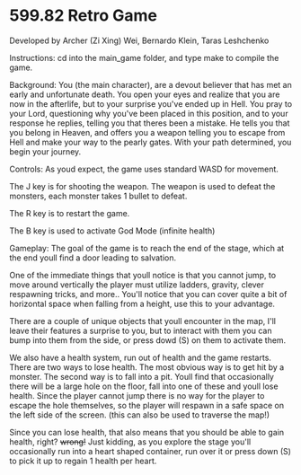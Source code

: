# 599.82 Retro Game
Developed by Archer (Zi Xing) Wei, Bernardo Klein, Taras Leshchenko

Instructions: 
cd into the main_game folder, and type make to compile the game. 

Background: 
You (the main character), are a devout believer that has met an early and unfortunate death. You open your eyes and realize that you are now in the afterlife, but to your surprise you've ended up in Hell. You pray to your Lord, questioning why you've been placed in this position, and to your response he replies, telling you that theres been a mistake. He tells you that you belong in Heaven, and offers you a weapon telling you to escape from Hell and make your way to the pearly gates. With your path determined, you begin your journey.

Controls: 
As youd expect, the game uses standard WASD for movement. 

The J key is for shooting the weapon. The weapon is used to defeat the monsters, each monster takes 1 bullet to defeat.

The R key is to restart the game.

The B key is used to activate God Mode (infinite health)

Gameplay: 
The goal of the game is to reach the end of the stage, which at the end youll find a door leading to salvation. 

One of the immediate things that youll notice is that you cannot jump, to move around vertically the player must utilize ladders, gravity, clever respawning tricks, and more.. You'll notice that you can cover quite a bit of horizontal space when falling from a height, use this to your advantage. 

There are a couple of unique objects that youll encounter in the map, I'll leave their features a surprise to you, but to interact with them you can bump into them from the side, or press dowd (S) on them to activate them.

We also have a health system, run out of health and the game restarts. There are two ways to lose health. The most obvious way is to get hit by a monster. The second way is to fall into a pit. Youll find that occasionally there will be a large hole on the floor, fall into one of these and youll lose health. Since the player cannot jump there is no way for the player to escape the hole themselves, so the player will respawn in a safe space on the left side of the screen. (this can also be used to traverse the map!)

Since you can lose health, that also means that you should be able to gain health, right? 
~~wrong!~~ Just kidding, as you explore the stage you'll occasionally run into a heart shaped container, run over it or press down (S) to pick it up to regain 1 health per heart. 
